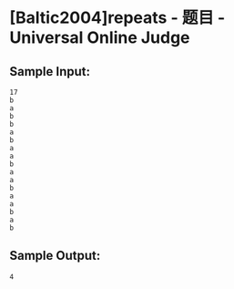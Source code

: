 # [Baltic2004]repeats - 题目 - Universal Online Judge


## Sample Input: 
```
17
b
a
b
b
a
b
a
a
b
a
a
b
a
a
b
a
b
```

## Sample Output: 
```
4
```
